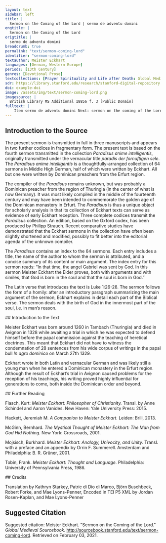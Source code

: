```yaml
---
layout: text
sidebar: left
title: |
  Sermon on the Coming of the Lord | sermo de adventu domini
engtitle: |
  Sermon on the Coming of the Lord
origtitle: |
  sermo de adventu domini
breadcrumb: true
permalink: "text/sermon-coming-lord"
identifier: "sermon-coming-lord"
textauthor: Meister Eckhart
languages: [German, Western Europe]
periods: [13th Century]
genres: [Devotional Prose]
textcollections: [Prayer Spirituality and Life after Death: Global Medieval Perspectives]
sdr: https://library.stanford.edu/research/stanford-digital-repository 
doi: example-doi 
image: /assets/img/text/sermon-coming-lord.png
imagesource: |
  British Library MS Additional 18856 f. 3 [Public Domain]
fulltext: |
    Item sermo de adventu domini Next: sermon on the coming of the Lord In illo tempore missus est angelus Gabriei a deo. "In that time the angel Gabriel was sent by God. ave gratia plena, dominus tecum. Hail, full of grace, the Lord be with you.” Luke 1, 26 and 28. Latin quote that Eckhart uses to introduce his sermon and then translates in the following sentence in his exegesis. dise wort beschribit sente Lucas: 'in der zit wart gesant ein engil Gabriel von Gode'. St. Luke wrote these words: In that time an angel named Gabriel was sent by God. in wilchir zit? In what time? in den seis manden du Johannes Baptista was in siner müder libe. During the six months that John the Baptist was in his mother’s womb. der mich fragite: warumme beiden wir, warumme vasten wir, warumme tun wir alle unse were, warumme sin wir getouft, warumme ist Got mensche worden, daz diz hoiste was? To whom who asks me why do we pray, why do we fast, why do we do all our works, why are we baptized, why did God become man, that this was the highest [act]? ich spreche, darumme daz Got geborin werde in der sele und di sele in Got geborin werde. I say, so that God [may] be born in the soul and the soul [may] be born in God. dar umme ist alle di schrift ge schriben, darumme hait Got di werlint geschaffin und alie englische nature daz Got geborin werde in der sele und di sele in Got geborin werde. To that end the whole scripture was written, to that end God created the world and all angelic natures: that God be born in the soul and the soul in God. allis kornes nature meinet weize und al metal meinet golt und alle geberunge meinet menschen darumme sprach ein Neister: 'so inyindit man kein dier, iz inhabe etwaz glichis dem menschin'. The nature of every grain tends Middle High German "meinet" in this context implies the notion of directional intention. to [become] wheat and all metal tends to [become] gold and all birth tends to [become] human. For this reason, a scholar Translates Middle High German "Meister", which can refer more broadly to a scholarly authority rather than being exclusively reserved for those, like Eckhart, who held a certain professorial position at the University in Paris. said: “Thus one finds no animal that doesn’t have some similarity to humankind.” in der zit in deme da diz wort zu dem erstin inphangin wirt in minir fornuft, da ist ez so lutir und so cleinlich, da ist ez ein wair wort er ez gebildit wirdit in mime gedanke. At the time at which the word is first received in my reason, Alternatively, the intellect. Eckhart refers here to the faculty of the soul. it is so pure and so subtle, then it is a true word before it is formed in my thought. Zu dem drittin wirdit ez gesprochin uzwendic mit deme munde, und also in ist ez nicht dan ein offinbarunge des innerin wortis. Thirdly, it is spoken externally with the mouth and as such it is nothing more than a revelation of the inner word. also wirdit daz ewige wort gesprochin innewendic in deme herzin der sele, in derne innirsten, in deme lutirsten. In the same way, the eternal word is spoken inwardly in the heart of the soul, in the innermost part and in the purest. in dene heubite der sele, daz ist in vormuftikeit: da geschihit di gebort inne. In the head of the soul, that is, in reason: there the birth takes place. der nicht dan einen ganzin won und eine hoffenunge hizu hette, der mochte gerne wizzin wi dise gebort geschihit und waz hi zu hilfit. He who has had nothing but the whole pleasure and hope might like to know how this birth happens and what assists it. Sente Paulus sprichit: "in der udlide der zit samte Got sinen son". St. Paul says: “in the fullness of time God sent [forth] his son.” sente Augustinus sprichit waz da si fullide der zit. St. Augustine explains what the fullness of time might be. “da numme zit inist, da ist fullide der zit' dan ist der tac fol alse des tages numme in ist, daz ist ein notwarheit. “Where there is no more time, there is the fullness of time.” Then the day is done when there is no more day. This is necessarily true. alle zit muiz da abe sin da sich dise gebort hebit, wan nicht in ist daz dise geburt also sere hindere alse zit und creature. All time must be flown when this birth begins, because there is nothing that prevents this birth more than time and creation. The term creature here refers not to the act of creation, but to its result; all that is created must be abandoned to allow for the birth to take place. daz ist ein gewis warheit daz zit Got noch di sele fon nature nicht beruren inmac. That is a certain truth that, by nature, time cannot touch either God or the soul. mochte di sele fon zit herurt werdin, si inwere nicht sele, und mochte Got von zit berurt werdin, he in were nicht Got. If the soul could be touched by time it would not be the soul. Could God be touched by time, he would not be God. were abir daz di zit di sele beraren mochte, so inmochte Got nummir in ir geborin werdin. Yet were it so that time could touch the soul, God could no more be born in it. da Got geboren sal werdin in der sele, da muiz alle zit abgewallin sin oder si muiz der zit intphallin sin mit willin oder mit begerunge. Since God shall be born in the soul, all time must have fallen away or the soul must have fallen out of time by will or by desire. Ein andir sin fon fullide der zit, der di kunst hette und di macht daz he di zit und allis daz in der zit in seis tusint jarin ie geschach und daz noch geschehin sal biz an daz ende, her widir gezihen kunde in ein geginwertic nu, daz were fullide der zit. A second meaning of the fullness of time. Were there someone who had the skill and the power that he could retract into the here-and-now once again time and everything that ever happened in time in six thousand years and that is yet to happen before the end of time, that [state] would be the fullness of time. daz ist daz nu der ewekeit, da di sele in Gode alle dinc nuwe und frisch und geginwertic bekennit und in der lust alse di ich izunt geginwertic habe. That is the now of eternity, in which the soul recognizes all things new and fresh and present in God and in the pleasure that I am having in the here and now. ich lais in einem buchilin der ez gronde konde, daz Got die werlint izunt machit alse an deme ersten tage du her di werlint geschuf. I read in a little book, --who could fathom that-- that God makes the world in this moment as on the first day when he created the world. hi ist Got riche und daz ist Godis riche. Here God is bountiful and that is God’s kingdom. The Middle High German wordplay on riche, which Eckhart uses here first as a predicative attribute for God ("powerfulness") and then as a genitive noun, cannot be repeated stylistically in English. di sele in der Got sal geborin werden, der muiz di zit intphallin, und si muiz der zit intphallin und sal sich uf tragin und sal stein in eime inkaffine in disin richtum Godis. Time must fall away from the soul in which God shall be born, and it [the soul] must fall away from time, and it shall raise itself up and stand gazing into God’s bounty. da ist wide one wide und breide one breide. Here there is wideness without width and broadness without breadth. da bekennit di sele alle dinc und bekennit si da follincumen. Here the soul recognizes all things and recognizes them entirely. Di meistere di da beschriben wi wit der himmil si: di minniste craft di in miner sele ist, di ist widir dan der wide himmil; ich geswige der fornufti keit: di ist wit one wide. To the scholars who describe how vast the heavens are: the lowest faculty Middle High German craft refers here to the faculties of the soul. that is in my soul, it is wider than the wide heavens; I do not speak of reason [the intellect]: that is wide without width. in deme heubite der sele, in fornuftikeit, in der bin ich also nahe der stait ubir tusint mile geinsit meris alse der stait da ich izunt inne stein. In the head of the soul, in reason, there I am as close to a place over a thousand miles across the sea as I am to the place where I am standing now. in dirre wide und in disme richtumme Godis da bekennit di sele, alda inphellit ir nicht und da ist si nichtis wartinde. In this wideness and in this abundance of God, there the soul understands, there nothing falls away from it, and there it is waiting for nothing. “Der engl wart gesant.” “The angel was sent.” di meistere sprechin daz der engile menige ist zal pobin zal. The scholars say that the multitude of angels is a number above numbers. ir menige ist so groz daz si kein zal begrifen inmac. Their multitude is so great that no number can encompass it. ir zal inmac joch nicht bedocht werdin. Their number cannot even be imagined. der undirscheit konde genemen one zal und one menige, deme werin hunderit alse ein. He who could conceive of difference without number, for him one hundred would be the same as one. werin hunderit personen in der gotheit, di undirscheit konde genemen one zal und one menige, der in bekente doch nicht dan ein. If there were one hundred people in the Godhead, he who could comprehend difference without number would not recognize more than one. ez wonderin sich ungeleubege lude und etlichte ungelarte cristine lude und joch etliche phaffin wizzin da fon alse wenic alse ein stein: di nemen dri alse dri kuwe oder dri steine. Many unbelievers and many unlearned Christians [alike] wonder about this and even a lot of clerics know as little about this as a stone: they think of three as three cows or three stones. abir der undirscheit kan genemen in Gode one zal und one menige, der bekenit daz dri personen sin ein Got. But he who can comprehend difference in God without number and without quantity, he recognizes that three persons are one God. Der engil ist ouch so hoch. The angel is also lofty in this manner. di beisten meistere sprechin daz iclich engil habe eine ganze nature. The best scholars say that each angel has a nature of its own. The Middle High German text writes "eine ganze nature", which literally translates as “a whole nature.” What is outlined here, however, is the thought that the angels each have their own singular nature. This theological thought explains why not all angels have been condemned as a punishment for Lucifer’s rebellion against God, while Adam and Eve’s sin resulted in humanity’s collective fall from grace; in contrast to the angels, human individuals do not have a nature of their own. glichir wis alse ob ein meusche were daz alliz daz hette daz alle menschin ie gehattin und nu habin und ummir me gehabin sullin sn gewalt, wisheit und an allin dingin, daz were ein wonder, und so inwere he doch nicht dan ein mensche und were dan noch verre den engilin. Just as if there were a human who had everything that mankind ever had, now has, and shall always have in power, wisdom and all things, that would be a wonder and even then he would only be human and would still be far from the angels. Also hait igelich engil eine ganze nature und ist gesunderit von deme anderin alse ein dier fon dem anderen, daz einir anderen nature ist. Thus every angel has a complete nature and is distinguished from the other like one animal from another that belongs to a different species. an dirre menige der engile ist Got riche, und der daz bekennit, der beken mit Godis riche. In this multitude of angels God is rich, and he who comprehends that comprehends God’s abundance. si bewisit Got riche, alse ein herre bewisit wirdit fon der menige sinir rittere. It demonstrates that God is abundant, just as a lord is represented by the number of his knights. darumme heizzit he in uns ein herre der here. Therefore he is named amongst us a lord of hosts. alle dise menige der engile, wi hoch si sint, di habin ein midewirken und helfin da zu da Got geborin wirdit in der sele. This whole multitude of angels, however lofty they are, contribute and help so that God may be born in the soul. daz ist si habin lust und freute und wonne in der geburt, si in wirkin nicht. That is, they have pleasure and joy and bliss in the birth, but they don’t effect it. da in ist kein werc, wan Got der wirkit di geburt alleine, mer di engile habin ein dinisthaft werc hizu. There is no agency The negated term "werc", literally "work, deed, achievement", means here that the angels do not have the power to effect the birth for God is the sole agent. in it. God alone effects the birth, in sum the angels participate as servants. alliz daz dazu wirkit, daz ist eim dînisthaft werc. Everything that participates, that is an act of service. Der engil was genant Gabriel. The angel was called Gabriel. he teit ouch swar, he hiz alse wenic Gabriel alse Cünrat. Whatever he claimed, his name was Gabriel as little as he was Conrad. niman inkan wizzin des engilis namen. Nobody can know the name of the angel. da der engil genant ist, da inquam ni meister noch sin i zu. The angel’s name has never been attained by scholar nor understanding. vil lichte ist he nennelich. Perhaps he is nameless. di sele inhait ouch keinen namen; alse wenic aise man Gode eigenen namen vindin mac, also wenic mac man der sele eiginen namen vindin, alleine da groze buche fon geschriben sin. The soul too has no name; just as one cannot discover God’s own name, so one cannot discover the soul’s own name, even if large books have been written on this topic. abir da si ein uz lugin hait zu den werkin, da fone gibit man ir namen. But because it is oriented towards works, one names it according to this. ein zimmirman daz en ist sin name nicht, mer den namen nimet her fon dem werke des he ein meistir ist. A carpenter - that is not his name, the name rather derives from the work of which he is a master. den namen Gabriel den nam he von dem werke des he ein bode was, wan Gabriel sprichit craft. Gabriel took his name from the work for which he was a messenger, as Gabriel signifies power. in dirre geburt wirkit Got creftliche oder wirkit craft. In this birth God acts powerfully or effects power. waz meinit alle di craft der nature? What does all the power of nature intend? daz si sich selbir wirkin wil. It strives to become itself. waz meinit alle di nature di da wirkit geberin? What does all the nature that effects birth intend? daz si sich selbir wikim wil. It strives to become itself. di nature minez vader wolde wirkim in sinir nature einen vadir. The nature of my father wanted to produce a father according to his own nature. du des nicht geschin mochte, du wolde si ein wirkin daz ime allig dingis glich were, du der craft gebrach, du worchte si ein. Because that wasn’t possible, it wanted to bring about the thing that of all things was most similar to him. Because the power was lacking, it effected something So si glichiste mochte, daz waz ein son. as similar as possible, that was a son. da abir der craft noch me gebrichit oder ein andir ungevelle geschit, da wirkit si noch eime unglicheren menschen. But when the power is lacking even more, or another mishap intervenes, then it effects a more dissimilar person. abir in Gode ist volle craft, darumme wirkit her sin glich in siner geburt. But in God there is complete power, for that reason he creates his identical self Literally someone who equals him. i.e. his son. In Christianity, God father and son are identical. in his own birth. allis daz Got ist an gewalt und an worheit und an wisheit, daz gebirit he alzumale in di sele. Everything that God is in force and in truth and in wisdom, he brings forth completely into the soul. Sente Augustinus sprichit: 'waz die sele minnit, deme wirdit si glich. St. Augustine says: “The soul becomes identical to that which it loves. Eckhart uses her the verb "minnen", a derivation of the noun "minne", i.e. the notion of love that is prevalent in courtly poetry. minnet si irdische dinc, so wirdit si irdisch. If it loves an earthly thing, it becomes earthly. minnit si Got, so mochte man fragin, wirdit si dam Got?' If it loves God, one may ask does it then become God?” spreche ich daz, daz ludite ungelouplich den di zu krankin sin habin und ez nicht fornemen. If I should say that, it would sound unbelievable for those who are lacking sense and do not listen. mer sente Augustinus sprichit: 'ich inspreche ez nicht, Iner ich wise uch an di schrift, di da sprichit: “ich habe gesprochin daz ir Gode sit”'. Saint Augustine also says: “I do not say it, I rather point you to the scripture that says, 'I have said that you are Gods'”. Psalm 82,6. Der etwaz hette des richtummes da ich fore fon gesprochin habe, einen blic oder joch eine huffenunge oder eine zuforsicht, der forneme dit wol! Whoever might have some part of the abundance of which I have just spoken, a glimpse or even a hope or assurance, shall listen carefully to this! ez inwart nie gebort so sippe noch so glich noch so ein alse di Sele Gode wirdit in dirre geburt. Never was a birth so akin or so identical or so unified as the soul was to God in this birth. ist ez daz ez an ichte gehinderit wirdit daz si nicht allis dingis glich in wirdit, daz in ist Godis schult nicht. If it is somehow prevented from becoming identical in all aspects, then this is not the fault of God. alse verre alse ir gebrechin intphallin, alse verre wirkit he si yme glich. To the extent that it lacks flaws he creates it identical to himself. daz der zimmerman nicht ein schone hus gewirkin inkan uze worwechtime huize, daz in ist sin schult nicht, ez gebrichit an deme hulze. That the carpenter can’t build an excellent house from worm-eaten wood, that is not his fault, it fails because of its wood. also ist ez an gotiichime wirkine in di sele. Thus it is with Godly acts upon the soul. mochte sich der minniste engil irbildin oder geborin werdin in der sele, da ingegin in were alle dise werlint nicht, wan in eime enigin funkeline dez engilis grunit, loubit und luchtit alliz daz in der werlinde ist. If the lowest angel wanted to be depicted or born in the soul, this whole world would be nothing in comparison, because everything that is in the world flourishes, blossoms, and shines in one single glimmer of the angel. mer dise gebort wirkit Got selbir. What is more, this birth is effected by God himself. der engil inmac da kein werc gewirkin wan ein dinistaft werc. The angel can perform no act but an act of service. Ave daz ist 'one we'. ‘Ave’ means ‘without suffering’. wer da ist one creature, der ist one we und one helle, und di allir minnes creature ist und hait, di hait allir minnist we. Whoever is without creation is free of suffering and from hell, and he who is and has the least creation, suffers least. ich spreche ettiswanne ein wort: di der werlint allir minnist hait, der hait ir allir meist, nimannis ist di werlint also eigin also der alle di werlint gelazin hait. I said once these words: whoever has least of the world has most of it. No one possesses the world as much as he who has detached The Middle High German reads "gelazin", a derivation of "gelazzenheit" which is best translated as detachment; a central concept in Meister Eckhart. from it. v wizzit ir wo fone Got got ist? Do you know why God is God? da fon ist Got got daz he one creature ist. God is God because he is without creation. he innante sich nicht in der zit. He never named himself in time. in der zit ist creature und sunde und tot. In time is creation and sin and death. dise habin ein sippe sin in eime sinne, und wan di sele da der zit intphallin ist, darumme inist da noch we noch pine, joch ungemach wirdit ir da ein freude. In one sense these are related, "ein sippe sin" includes the noun for family, thus underlining that the relation between the mentioned terms is stronger than simply having something in common or sharing certain features.and because the soul has then fallen away from time, for this reason there is then no suffering or pain, even misery there becomes joy for it [the soul]. allis daz ie bedacht mochte werdin fon lust, fon freude und fon wonne und fon minlichkeit, hebit man sii gegin der wonne di da ist im dirre geburt, daz inist nicht freude. If one weighed all that could ever be imagined of pleasure, joy, delight, and loveliness, it would be as nothing against the delight that is in this birth. 'Gnaden vol', daz minuiste werc der gnadin ist hohir dan alle engile in der nature. ‘Full of grace’. The lowest act of grace is higher than all the angels in their nature. sente Augustinus sprichit daz ein gnadinwerc daz Got wirkit, alse daz her einen sundere bekerit und zu eime gudin menschin machit, daz ist grozir dan daz Got eine nuwe werlint geschuffe. St. Augustine says that an act of grace that God carries out, such as converting a sinner and making him a good person, that is greater than if God created a new world. also licht ist Gode himmil und erde umme zu kerine alse mir ist ein aphil umane zu kerne in minir hant. Heaven and earth is so easy for God to turn as it is for me to turn an apple in my hand. da gnade inne ist in der sele, daz ist so lutir und ist Gode so glich und so sippe, und gnade ist one werc, alse in der geburt, da ich fore von gesprochin habe, kein werc inist. Where grace is in the soul, it is so pure and so similar and akin to God and grace is unworked just as there is no work in the birth of which I have previously spoken. gnade inwirkit kein werc. Grace performs no work. sente Johannes ingeteit nikein zeichin. St. John never performed a sign. daz werc das der engil in Gode hait, daz ist so hoch daz mi kein meistir noch sin darzn mochte cumen daz si daz werc begrifin mochten. The work that the angel has in God is so lofty that no scholar or intellect Translates "sin", referring here to the human faculty of thought. could achieve an understanding of the work. abir von dem werke vellit ein spon, alse da ein spon abe vellit von eime huis, den man abehauwit. But a splinter falls from the work, just as a splinter falls from a beam that a man cuts down. eyn blichin daz ist da da der engil mit sime nidersten den himmil berurit. There is a flash where the angel touches heaven with its lowest part. da son grunit und bluwit und lebit alliz daz in dirre werlinde ist. From this everything that is in this world flowers and blossoms and lives. Ich spreche ettiswanne von zwein burnen. I spoke once of two fountains. alleine ez wonderliche lude, wir müzin sprechin noch unsime sinne. Even though it sounds strange, we have to speak according to our understanding. eyn burne da di gnade uz inspringit, ist da der vader uz gebirit sinen eyn geborin son; in deme selbin inspringit di gnade, und alda geit di gnade uz deme selbin burnen. There is one fountain from which grace springs, this is where the father gives birth to his son incarnate; grace springs from the same one, and precisely there grace flows from the same fountain. eyn andir burne ist da di creature uz Gode vlizin: der ist so verre von deme burnen da di gnade uz intspringit, alse der himmil ist von der erdin. There is another fountain where the creation flows out of God: this one is as far from the fountain where grace springs from as heaven is from the earth. gnade inwirkit nicht. Grace does not perform work. da diz fuir ist in sinir nature, da inschaditis noch inburnit nicht. Where there is fire in its nature, it does not damage or burn. di hitze des fures di burnit. The heat of the fire burns. joch da di hitze ist in der nature des furis, da inburnit si nicht und ist unschedelich, joch da di hitze ist in deme fure, da ist si der rechtin nature des furis also verre alse der himmil ist von der erdin. Even there where the heat is in the nature of the fire it doesn’t burn and is harmless, even where the heat is in the fire, there it is as far from the real nature of the fire as the heaven is from the earth. gnade inwirkit kein werc. Grace performs no work. si ist zu zart da zu. For it is too subtle for that. were ist ir also verre alse der himmil ist von der erdin. Work is thus as far from it as heaven is from the earth. eyn in sin und eyn ane haftin und ein mit Gode daz ist gnade, und da ist Got mide, wan daz volgit dar noch. Being in and attached to and one with God: that is grace, and God is there, because that is the consequence. 'Got muit dir'. ‘God is with you’. da geschihit di geburt. There the birth takes place. ez emdarf nimannen unmogelich dunkin hizu zu cumene. No one must think it impossible to come here. waz schadit mir daz, wi swere ez ist, sint he ez wirkit? What harm does it do to me, however difficult it is, since he effects it? alle sine gebot sint mir licht zu haldine. All his commandments are easy for me to adhere to. he heize mich joch alliz daz he wolle, des inachte ich nichtis nicht, daz ist mir alliz cleine, ob he mir sine gnade da zu gibit. Let him command anything he wants of me, I do not consider it anything at all, it is all easily bearable if he grants me his grace. z sprechin etliche si inhaben is nicht, so spreche ich: daz ist mir leit. Many say that they do not have it [grace], then I say: that pains me. e begeris du ez abir? 'nein'. But do you want it? ‘No’. daz ist mir noch leidir. That pains me even more. enmac man ez micht gehabin, so habe man doch eine begerunge darzu. If one cannot have it, one should still desire it. David sprichit: 'ich habe begerit einir begerunge zu dinir gerechtikeit.' David says: “I have desired a desire for your justice.” daz wir Godis also begeren daz her in uns geborin werdin wolle, des helf uns etc. Help us to so desire God that he will be born within us, etc. 
---
```

## Introduction to the Source 
<p>The present sermon is transmitted in full in three manuscripts and appears in two further codices in fragmentary form. The present text is based on the fourth sermon transmitted in the collection <em>Paradisus anime intelligentis</em>, originally transmitted under the vernacular title <em>paradis der fornuftigen sele</em>. The <em>Paradisus anime intelligentis </em>is a thoughtfully-arranged collection of 64 sermons in Middle High German, half of which were written by Eckhart. All but one were written by Dominican preachers from the Erfurt region.</p> <p>The compiler of the <em>Paradisus</em> remains unknown, but was probably a Dominican preacher from the region of Thuringia (in the center of what is now Germany). It was most likely compiled in the middle of the fourteenth century and may have been intended to commemorate the golden age of the Dominican monastery in Erfurt. The <em>Paradisus</em> is thus a unique object for scholarly analysis in that its collection of Eckhart texts can serve as evidence of early Eckhart reception. Three complete codices transmit the <em>Paradisus</em> collection. An edition, based on the Oxford codex, has been produced by Philipp Strauch. Recent comparative studies have demonstrated that the Eckhart sermons in the collection have often been slightly shortened and modified, possibly to fit better into the editorial agenda of the unknown compiler.</p> <p>The<em> Paradisus</em> contains an index to the 64 sermons. Each entry includes a title, the name of the author to whom the sermon is attributed, and a concise summary of its content or main argument. The index entry for this sermon reads: “In that time, the angel Gabriel was sent by God. In this sermon Meister Eckhart the Elder proves, both with arguments and with similes, that God is born in the soul and that the soul is born in God.”</p> <p>The Latin verse that introduces the text is Luke 1:26-28. The sermon follows the form of a homily: after an introductory paragraph summarizing the main argument of the sermon, Eckhart explains in detail each part of the Biblical verse. The sermon deals with the birth of God in the innermost part of the soul, i.e. in man’s reason.</p>
## Introduction to the Text 
<p>Meister Eckhart was born around 1260 in Tambach (Thuringia) and died in Avignon in 1328 while awaiting a trial in which he was expected to defend himself before the papal commission against the teaching of heretical doctrines. This meant that Eckhart did not have to witness the condemnation of 28 sentences from his wide corpus of writings in the papal bull <em>In agro dominico</em> on March 27th 1329.</p> <p>Eckhart wrote in both Latin and vernacular German and was likely still a young man when he entered a Dominican monastery in the Erfurt region. Although the result of Eckhart’s trial in Avignon caused problems for the reception of his teachings, his writing proved highly influential for generations to come, both inside the Dominican order and beyond.</p>
## Further Reading 
<p>Flasch, Kurt: <em>Meister Eckhart: Philosopher of Christianity.</em> Transl. by Anne Schindel and Aaron Vanides. New Haven: Yale University Press: 2015.</p> <p>Hackett, Jeremiah M. <em>A Companion to Meister Eckhart.</em> Leiden: Brill, 2013.</p> <p>McGinn, Bernhard. <em>The Mystical Thought of Meister Eckhart: The Man from God Hid Nothing.</em> New York: Crossroads, 2001.</p> <p>Mojsisch, Burkhard. <em>Meister Eckhart: Analogy, Univocity, and Unity.</em> Transl. with a preface and an appendix by Orrin F. Summerell. Amsterdam and Philadelphia: B. R. Grüner, 2001.</p> <p>Tobin, Frank. <em>Meister Eckhart: Thought and Language.</em> Philadelphia: University of Pennsylvania Press, 1986. </p>
## Credits

Translation by Kathryn Starkey, Patric di Dio di Marco, Björn Buschbeck, Robert Forke,  and Mae Lyons-Penner, 
Encoded in TEI P5 XML by Jordan Rosen-Kaplan,  and Mae Lyons-Penner
## Suggested Citation
<p>Suggested citation: Meister Eckhart.  "Sermon on the Coming of the Lord."  <em>Global Medieval Sourcebook</em>. <a href="http://sourcebook.stanford.edu/text/sermon-coming-lord">http://sourcebook.stanford.edu/text/sermon-coming-lord</a>. Retrieved on February 03, 2021.</p>